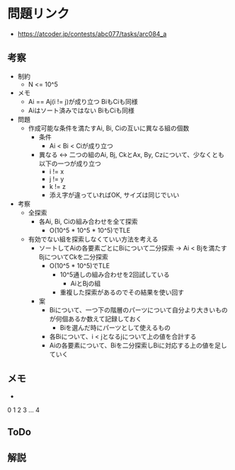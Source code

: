 # 問題リンク
- https://atcoder.jp/contests/abc077/tasks/arc084_a

## 考察
- 制約
    - N <= 10^5
- メモ
    - Ai == Aj(i != j)が成り立つ BiもCiも同様
    - Aiはソート済みではない BiもCiも同様
- 問題
    - 作成可能な条件を満たすAi, Bi, Ciの互いに異なる組の個数
        - 条件
            - Ai < Bi < Ciが成り立つ
        - 異なる <-> 二つの組のAi, Bj, CkとAx, By, Czについて、少なくとも以下の一つが成り立つ
            - i != x
            - j != y
            - k != z
            - 添え字が違っていればOK, サイズは同じでいい
- 考察
    - 全探索
        - 各Ai, Bi, Ciの組み合わせを全て探索
            - O(10^5 * 10^5 * 10^5)でTLE
    - 有効でない組を探索しなくていい方法を考える
        - ソートしてAiの各要素ごとにBiについて二分探索 -> Ai < Bjを満たすBjについてCkを二分探索
            - O(10^5 * 10^5)でTLE
                - 10^5通しの組み合わせを2回試している
                    - AiとBjの組
                - 重複した探索があるのでその結果を使い回す
        - 案
            - Biについて、一つ下の階層のパーツについて自分より大きいものが何個あるか数えて記録しておく
                - Biを選んだ時にパーツとして使えるもの
            - 各Biについて、i < jとなるjについて上の値を合計する
            - Aiの各要素について、Biを二分探索しBiに対応する上の値を足していく

## メモ
- 
0 1 2 3 ... 4

## ToDo

## 解説